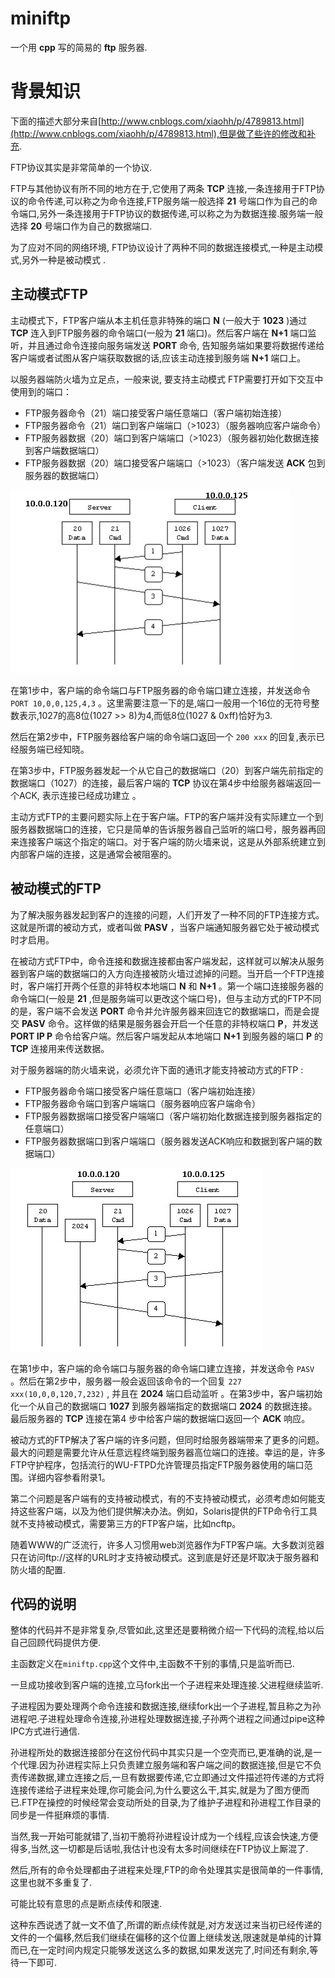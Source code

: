 # miniftp
一个用 **cpp** 写的简易的 **ftp** 服务器.



# 背景知识

下面的描述大部分来自[http://www.cnblogs.com/xiaohh/p/4789813.html](http://www.cnblogs.com/xiaohh/p/4789813.html),但是做了些许的修改和补充.


FTP协议其实是非常简单的一个协议.

FTP与其他协议有所不同的地方在于,它使用了两条 **TCP** 连接,一条连接用于FTP协议的命令传递,可以称之为命令连接,FTP服务端一般选择 **21** 号端口作为自己的命令端口,另外一条连接用于FTP协议的数据传递,可以称之为为数据连接.服务端一般选择 **20** 号端口作为自己的数据端口.

为了应对不同的网络环境, FTP协议设计了两种不同的数据连接模式,一种是主动模式,另外一种是被动模式 .

## 主动模式FTP

主动模式下，FTP客户端从本主机任意非特殊的端口 **N**  (一般大于 **1023** )通过 **TCP** 连入到FTP服务器的命令端口(一般为 **21** 端口)。然后客户端在 **N+1** 端口监听，并且通过命令连接向服务端发送 **PORT** 命令, 告知服务端如果要将数据传递给客户端或者试图从客户端获取数据的话,应该主动连接到服务端 **N+1** 端口上。

以服务器端防火墙为立足点，一般来说, 要支持主动模式 FTP需要打开如下交互中使用到的端口：

- FTP服务器命令（21）端口接受客户端任意端口（客户端初始连接）
- FTP服务器命令（21）端口到客户端端口（>1023）（服务器响应客户端命令）
- FTP服务器数据（20）端口到客户端端口（>1023）（服务器初始化数据连接到客户端数据端口）
- FTP服务器数据（20）端口接受客户端端口（>1023）（客户端发送 **ACK** 包到服务器的数据端口）

![](./pic/positive_mode.jpg)

在第1步中，客户端的命令端口与FTP服务器的命令端口建立连接，并发送命令 `PORT 10,0,0,125,4,3` 。这里需要注意一下的是,端口一般用一个16位的无符号整数表示,1027的高8位(1027 >> 8)为4,而低8位(1027 & 0xff)恰好为3.

然后在第2步中，FTP服务器给客户端的命令端口返回一个 `200 xxx` 的回复,表示已经服务端已经知晓。

在第3步中，FTP服务器发起一个从它自己的数据端口（20）到客户端先前指定的数据端口（1027）的连接，最后客户端的 **TCP** 协议在第4步中给服务器端返回一个ACK, 表示连接已经成功建立 。

主动方式FTP的主要问题实际上在于客户端。FTP的客户端并没有实际建立一个到服务器数据端口的连接，它只是简单的告诉服务器自己监听的端口号，服务器再回来连接客户端这个指定的端口。对于客户端的防火墙来说，这是从外部系统建立到内部客户端的连接，这是通常会被阻塞的。

## 被动模式的FTP

为了解决服务器发起到客户的连接的问题，人们开发了一种不同的FTP连接方式。这就是所谓的被动方式，或者叫做 **PASV** ，当客户端通知服务器它处于被动模式时才启用。

在被动方式FTP中，命令连接和数据连接都由客户端发起，这样就可以解决从服务器到客户端的数据端口的入方向连接被防火墙过滤掉的问题。当开启一个FTP连接时，客户端打开两个任意的非特权本地端口 **N** 和 **N+1** 。第一个端口连接服务器的命令端口(一般是 **21** ,但是服务端可以更改这个端口号)，但与主动方式的FTP不同的是，客户端不会发送 **PORT** 命令并允许服务器来回连它的数据端口，而是会提交 **PASV** 命令。这样做的结果是服务器会开启一个任意的非特权端口 **P**，并发送 **PORT IP P** 命令给客户端。然后客户端发起从本地端口 **N+1** 到服务器的端口 **P** 的 **TCP** 连接用来传送数据。

对于服务器端的防火墙来说，必须允许下面的通讯才能支持被动方式的FTP :

- FTP服务器命令端口接受客户端任意端口（客户端初始连接）
- FTP服务器命令端口到客户端端口（服务器响应客户端命令）
- FTP服务器数据端口接受客户端端口（客户端初始化数据连接到服务器指定的任意端口）
- FTP服务器数据端口到客户端端口（服务器发送ACK响应和数据到客户端的数据端口）

![](./pic/passive_mode.jpg)

在第1步中，客户端的命令端口与服务器的命令端口建立连接，并发送命令 `PASV` 。然后在第2步中，服务器一般会返回该命令的一个回复 `227 xxx(10,0,0,120,7,232)` , 并且在 **2024** 端口启动监听 。在第3步中，客户端初始化一个从自己的数据端口 **1027** 到服务器端指定的数据端口 **2024** 的数据连接。最后服务器的 **TCP** 连接在第4 步中给客户端的数据端口返回一个 **ACK** 响应。

被动方式的FTP解决了客户端的许多问题，但同时给服务器端带来了更多的问题。最大的问题是需要允许从任意远程终端到服务器高位端口的连接。幸运的是，许多FTP守护程序，包括流行的WU-FTPD允许管理员指定FTP服务器使用的端口范围。详细内容参看附录1。 

第二个问题是客户端有的支持被动模式，有的不支持被动模式，必须考虑如何能支持这些客户端，以及为他们提供解决办法。例如，Solaris提供的FTP命令行工具就不支持被动模式，需要第三方的FTP客户端，比如ncftp。

随着WWW的广泛流行，许多人习惯用web浏览器作为FTP客户端。大多数浏览器只在访问ftp://这样的URL时才支持被动模式。这到底是好还是坏取决于服务器和防火墙的配置.

## 代码的说明

整体的代码并不是非常复杂,尽管如此,这里还是要稍微介绍一下代码的流程,给以后自己回顾代码提供方便.

主函数定义在`miniftp.cpp`这个文件中,主函数不干别的事情,只是监听而已.

一旦成功接收到客户端的连接,立马fork出一个子进程来处理连接.父进程继续监听.

子进程因为要处理两个命令连接和数据连接,继续fork出一个子进程,暂且称之为孙进程吧.子进程处理命令连接,孙进程处理数据连接,子孙两个进程之间通过pipe这种IPC方式进行通信.

孙进程所处的数据连接部分在这份代码中其实只是一个空壳而已,更准确的说,是一个代理.因为孙进程实际上只负责建立服务端和客户端之间的数据连接,但是它不负责传递数据,建立连接之后,一旦有数据要传递,它立即通过文件描述符传递的方式将连接传递给子进程来处理,你可能会问,为什么要这么干,其实,就是为了图方便而已.FTP在操控的时候经常会变动所处的目录,为了维护子进程和孙进程工作目录的同步是一件挺麻烦的事情.

当然,我一开始可能就错了,当初干脆将孙进程设计成为一个线程,应该会快速,方便得多,当然,这一切都是后话啦,我估计也没有太多时间继续在FTP协议上厮混了.

然后,所有的命令处理都由子进程来处理,FTP的命令处理其实是很简单的一件事情,这里也就不多重复了.

可能比较有意思的点是断点续传和限速.

这种东西说透了就一文不值了,所谓的断点续传就是,对方发送过来当初已经传递的文件的一个偏移,然后我们继续在偏移的这个位置上继续发送,限速就是单纯的计算而已,在一定时间内规定只能够发送这么多的数据,如果发送完了,时间还有剩余,等待一下即可.






